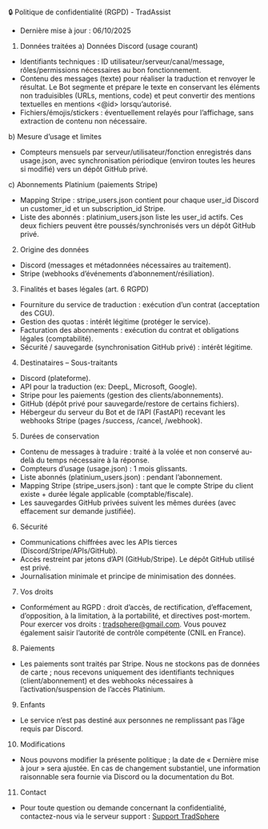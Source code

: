 🔒 Politique de confidentialité (RGPD) - TradAssist
- Dernière mise à jour : 06/10/2025

1) Données traitées
a) Données Discord (usage courant)
- Identifiants techniques : ID utilisateur/serveur/canal/message, rôles/permissions nécessaires au bon fonctionnement.
- Contenu des messages (texte) pour réaliser la traduction et renvoyer le résultat. Le Bot segmente et prépare le texte en conservant les éléments non traduisibles (URLs, mentions, code) et peut convertir des mentions textuelles en mentions <@id> lorsqu’autorisé. 
- Fichiers/émojis/stickers : éventuellement relayés pour l’affichage, sans extraction de contenu non nécessaire. 

b) Mesure d’usage et limites
- Compteurs mensuels par serveur/utilisateur/fonction enregistrés dans usage.json, avec synchronisation périodique (environ toutes les heures si modifié) vers un dépôt GitHub privé. 

c) Abonnements Platinium (paiements Stripe)
- Mapping Stripe : stripe_users.json contient pour chaque user_id Discord un customer_id et un subscription_id Stripe. 
- Liste des abonnés : platinium_users.json liste les user_id actifs. Ces deux fichiers peuvent être poussés/synchronisés vers un dépôt GitHub privé. 

2) Origine des données
- Discord (messages et métadonnées nécessaires au traitement).
- Stripe (webhooks d’événements d’abonnement/résiliation). 

3) Finalités et bases légales (art. 6 RGPD)
- Fourniture du service de traduction : exécution d’un contrat (acceptation des CGU).
- Gestion des quotas : intérêt légitime (protéger le service).
- Facturation des abonnements : exécution du contrat et obligations légales (comptabilité).
- Sécurité / sauvegarde (synchronisation GitHub privé) : intérêt légitime. 

4) Destinataires – Sous-traitants
- Discord (plateforme).
- API pour la traduction (ex: DeepL, Microsoft, Google). 
- Stripe pour les paiements (gestion des clients/abonnements). 
- GitHub (dépôt privé pour sauvegarde/restore de certains fichiers). 
- Hébergeur du serveur du Bot et de l’API (FastAPI) recevant les webhooks Stripe (pages /success, /cancel, /webhook). 

5) Durées de conservation
- Contenu de messages à traduire : traité à la volée et non conservé au-delà du temps nécessaire à la réponse.
- Compteurs d’usage (usage.json) : 1 mois glissants.
- Liste abonnés (platinium_users.json) : pendant l’abonnement.
- Mapping Stripe (stripe_users.json) : tant que le compte Stripe du client existe + durée légale applicable (comptable/fiscale).
- Les sauvegardes GitHub privées suivent les mêmes durées (avec effacement sur demande justifiée). 

6) Sécurité
- Communications chiffrées avec les APIs tierces (Discord/Stripe/APIs/GitHub).
- Accès restreint par jetons d’API (GitHub/Stripe). Le dépôt GitHub utilisé est privé. 
- Journalisation minimale et principe de minimisation des données.

7) Vos droits
- Conformément au RGPD : droit d’accès, de rectification, d’effacement, d’opposition, à la limitation, à la portabilité, et directives post-mortem. Pour exercer vos droits : tradsphere@gmail.com.
Vous pouvez également saisir l’autorité de contrôle compétente (CNIL en France).

8) Paiements
- Les paiements sont traités par Stripe. Nous ne stockons pas de données de carte ; nous recevons uniquement des identifiants techniques (client/abonnement) et des webhooks nécessaires à l’activation/suspension de l’accès Platinium. 

9) Enfants
- Le service n’est pas destiné aux personnes ne remplissant pas l’âge requis par Discord.

10) Modifications
- Nous pouvons modifier la présente politique ; la date de « Dernière mise à jour » sera ajustée. En cas de changement substantiel, une information raisonnable sera fournie via Discord ou la documentation du Bot.

11) Contact
- Pour toute question ou demande concernant la confidentialité, contactez-nous via le serveur support : [Support TradSphere](https://discord.gg/c5zvbAWwu8)
